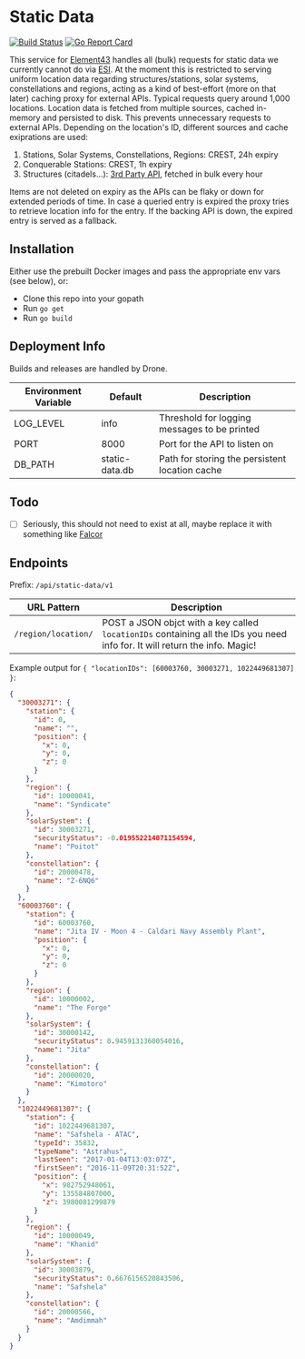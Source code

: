 # Static Data
[![Build Status](https://drone.element-43.com/api/badges/EVE-Tools/static-data/status.svg)](https://drone.element-43.com/EVE-Tools/static-data) [![Go Report Card](https://goreportcard.com/badge/github.com/eve-tools/static-data)](https://goreportcard.com/report/github.com/eve-tools/static-data)

This service for [Element43](https://element-43.com) handles all (bulk) requests for static data we currently cannot do via [ESI](https://esi.tech.ccp.is/latest/). At the moment this is restricted to serving uniform location data regarding structures/stations, solar systems, constellations and regions, acting as a kind of best-effort (more on that later) caching proxy for external APIs. Typical requests query around 1,000 locations. Location data is fetched from multiple sources, cached in-memory and persisted to disk. This prevents unnecessary requests to external APIs. Depending on the location's ID, different sources and cache exiprations are used:

1. Stations, Solar Systems, Constellations, Regions: CREST, 24h expiry
2. Conquerable Stations: CREST, 1h expiry
3. Structures (citadels...): [3rd Party API](https://stop.hammerti.me.uk/citadelhunt/getstarted), fetched in bulk every hour

Items are not deleted on expiry as the APIs can be flaky or down for extended periods of time. In case a queried entry is expired the proxy tries to retrieve location info for the entry. If the backing API is down, the expired entry is served as a fallback.

## Installation
Either use the prebuilt Docker images and pass the appropriate env vars (see below), or:

* Clone this repo into your gopath
* Run `go get`
* Run `go build`


## Deployment Info
Builds and releases are handled by Drone.

Environment Variable | Default | Description
--- | --- | ---
LOG_LEVEL | info | Threshold for logging messages to be printed
PORT | 8000 | Port for the API to listen on
DB_PATH | static-data.db | Path for storing the persistent location cache

## Todo
- [ ] Seriously, this should not need to exist at all, maybe replace it with something like [Falcor](https://github.com/Netflix/falcor)

## Endpoints

Prefix: `/api/static-data/v1`

URL Pattern | Description
--- | ---
`/region/location/` | POST a JSON objct with a key called `locationIDs` containing all the IDs you need info for. It will return the info. Magic!

Example output for `{ "locationIDs": [60003760, 30003271, 1022449681307] }`:
```json
{
  "30003271": {
    "station": {
      "id": 0,
      "name": "",
      "position": {
        "x": 0,
        "y": 0,
        "z": 0
      }
    },
    "region": {
      "id": 10000041,
      "name": "Syndicate"
    },
    "solarSystem": {
      "id": 30003271,
      "securityStatus": -0.019552214071154594,
      "name": "Poitot"
    },
    "constellation": {
      "id": 20000478,
      "name": "Z-6NQ6"
    }
  },
  "60003760": {
    "station": {
      "id": 60003760,
      "name": "Jita IV - Moon 4 - Caldari Navy Assembly Plant",
      "position": {
        "x": 0,
        "y": 0,
        "z": 0
      }
    },
    "region": {
      "id": 10000002,
      "name": "The Forge"
    },
    "solarSystem": {
      "id": 30000142,
      "securityStatus": 0.9459131360054016,
      "name": "Jita"
    },
    "constellation": {
      "id": 20000020,
      "name": "Kimotoro"
    }
  },
  "1022449681307": {
    "station": {
      "id": 1022449681307,
      "name": "Safshela - АТАС",
      "typeId": 35832,
      "typeName": "Astrahus",
      "lastSeen": "2017-01-04T13:03:07Z",
      "firstSeen": "2016-11-09T20:31:52Z",
      "position": {
        "x": 982752948061,
        "y": 135584807000,
        "z": 3980081299879
      }
    },
    "region": {
      "id": 10000049,
      "name": "Khanid"
    },
    "solarSystem": {
      "id": 30003879,
      "securityStatus": 0.6676156520843506,
      "name": "Safshela"
    },
    "constellation": {
      "id": 20000566,
      "name": "Amdimmah"
    }
  }
}
```

